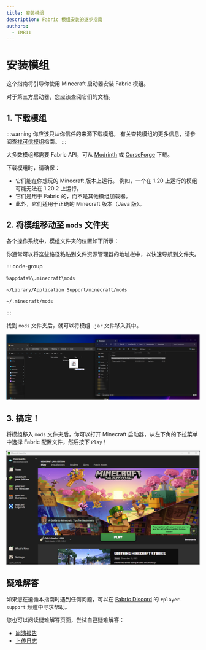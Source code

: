 ```yaml
---
title: 安装模组
description: Fabric 模组安装的逐步指南
authors:
  - IMB11
---
```


# 安装模组

这个指南将引导你使用 Minecraft 启动器安装 Fabric 模组。

对于第三方启动器，您应该查阅它们的文档。

## 1. 下载模组

:::warning
你应该只从你信任的来源下载模组。 有关查找模组的更多信息，请参阅[查找可信模组](./finding-mods.md)指南。
:::

大多数模组都需要 Fabric API，可从 [Modrinth](https://modrinth.com/mod/fabric-api) 或 [CurseForge](https://curseforge.com/minecraft/mc-mods/fabric-api) 下载。

下载模组时，请确保：

- 它们能在你想玩的 Minecraft 版本上运行。 例如，一个在 1.20 上运行的模组可能无法在 1.20.2 上运行。
- 它们是用于 Fabric 的，而不是其他模组加载器。
- 此外，它们适用于正确的 Minecraft 版本（Java 版）。

## 2. 将模组移动至 `mods` 文件夹

各个操作系统中，模组文件夹的位置如下所示：

你通常可以将这些路径粘贴到文件资源管理器的地址栏中，以快速导航到文件夹。

::: code-group

```:no-line-numbers [Windows]
%appdata%\.minecraft\mods
```

```:no-line-numbers [macOS]
~/Library/Application Support/minecraft/mods
```

```:no-line-numbers [Linux]
~/.minecraft/mods
```

:::

找到 `mods` 文件夹后，就可以将模组 `.jar` 文件移入其中。

![已在模组文件夹中安装模组](/assets/players/installing-mods.png)

## 3. 搞定！

将模组移入 `mods` 文件夹后，你可以打开 Minecraft 启动器，从左下角的下拉菜单中选择 Fabric 配置文件，然后按下 `Play`！

![选中了 Fabric 配置的 Minecraft Launcher](/assets/players/installing-fabric/launcher-screen.png)

## 疑难解答

如果您在遵循本指南时遇到任何问题，可以在 [Fabric Discord](https://discord.gg/v6v4pMv) 的 `#player-support` 频道中寻求帮助。

您也可以阅读疑难解答页面，尝试自己疑难解答：

- [崩溃报告](./troubleshooting/crash-reports.md)
- [上传日志](./troubleshooting/uploading-logs.md)
